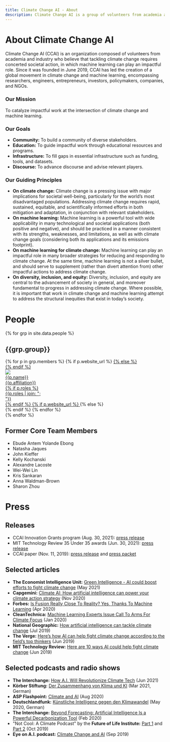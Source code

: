 ```yaml
---
title: Climate Change AI - About
description: Climate Change AI is a group of volunteers from academia and industry who believe in using machine learning, where it is relevant, to help tackle the climate crisis.
---
```


# About Climate Change AI

Climate Change AI (CCAI) is an organization composed of volunteers from academia and industry who believe that tackling climate change requires concerted societal action, in which machine learning can play an impactful role. Since it was founded in June 2019, CCAI has led the creation of a global movement in climate change and machine learning, encompassing researchers, engineers, entrepreneurs, investors, policymakers, companies, and NGOs.

### Our Mission
To catalyze impactful work at the intersection of climate change and machine learning.

### Our Goals
* **Community:** To build a community of diverse stakeholders.
* **Education:** To guide impactful work through educational resources and programs.
* **Infrastructure:** To fill gaps in essential infrastructure such as funding, tools, and datasets.
* **Discourse:** To advance discourse and advise relevant players.

### Our Guiding Principles
* **On climate change:** Climate change is a pressing issue with major implications for societal well-being, particularly for the world’s most disadvantaged populations. Addressing climate change requires rapid, sustained, equitable, and scientifically informed efforts in both mitigation and adaptation, in conjunction with relevant stakeholders.
* **On machine learning:** Machine learning is a powerful tool with wide applicability in many technological and societal applications (both positive and negative), and should be practiced in a manner consistent with its strengths, weaknesses, and limitations, as well as with climate change goals (considering both its applications and its emissions footprint).
* **On machine learning for climate change:** Machine learning can play an impactful role in many broader strategies for reducing and responding to climate change. At the same time, machine learning is not a silver bullet, and should serve to supplement (rather than divert attention from) other impactful actions to address climate change.
* **On diversity, inclusion, and equity:** Diversity, inclusion, and equity are central to the advancement of society in general, and moreover fundamental to progress in addressing climate change. Where possible, it is important that work in climate change and machine learning attempt to address the structural inequities that exist in today’s society.



# People

{% for grp in site.data.people %}
<h2 id="{{grp.anchor}}">{{grp.group}}</h2>
<div class="person__list">
{% for p in grp.members %}
{% if p.website_url %}
<a class="person__item" href="{{p.website_url}}" target="_blank">
{% else %}
<div class="person__item">
{% endif %}
<div class="person__pic-wrapper">
<img class="person__pic" src="{{p.image_url}}">
</div>
<div class="person__name">{{p.name}}</div>
<div class="person__affil">{{p.affiliation}}</div>
{% if p.roles %}
<div class="person__role">{{p.roles | join: ";<br>"}}</div>
{% endif %}
{% if p.website_url %}
</a>
{% else %}
</div>
{% endif %}
{% endfor %}
</div>
{% endfor %}

## Former Core Team Members
- Ebude Antem Yolande Ebong
- Natasha Jaques
- John Kieffer
- Kelly Kochanski
- Alexandre Lacoste
- Wei-Wei Lin
- Kris Sankaran
- Anna Waldman-Brown
- Sharon Zhou

# Press

## Releases
* CCAI Innovation Grants program (Aug. 30, 2021): <a href="/press_releases/2021-08-30/release.html" target="_blank">press release</a>
* MIT Technology Review 35 Under 35 awards (Jun. 30, 2021): <a href="/press_releases/2021-06-30/release.html" target="_blank">press release</a>
* CCAI paper (Nov. 11, 2019): <a href="/press_releases/2019-11-11/release.html" target="_blank">press release</a> and [press packet](/press_releases/2019-11-11/press_packet.zip)

## Selected articles
* <b>The Economist Intelligence Unit:</b> <a href="https://eiuperspectives.economist.com/sustainability/green-intelligence-ai-could-boost-efforts-fight-climate-change" target="_blank">Green Intelligence - AI could boost efforts to fight climate change</a> (May 2021)
* <b>Capgemini:</b> <a href="https://www.capgemini.com/research/climate-ai/" target="_blank">Climate AI: How artificial intelligence can power your climate action strategy</a> (Nov 2020)
* <b>Forbes:</b> <a href="https://www.forbes.com/sites/jeffmcmahon/2020/04/27/is-fusion-really-closer-to-reality-yes-thanks-to-machine-learning/" target="_blank">Is Fusion Really Close To Reality? Yes, Thanks To Machine Learning</a> (Apr 2020)
* <b>CleanTechnica:</b> <a href="https://cleantechnica.com/2020/01/20/machine-learning-experts-issue-call-to-arms-for-climate-focus/" target="_blank">Machine Learning Experts Issue Call To Arms For Climate Focus</a> (Jan 2020)
* <b>National Geographic:</b> <a href="https://www.nationalgeographic.com/environment/2019/07/artificial-intelligence-climate-change/" target="_blank">How artificial intelligence can tackle climate change</a> (Jul 2019)
* <b>The Verge:</b> <a href="https://www.theverge.com/2019/6/25/18744034/ai-artificial-intelligence-ml-climate-change-fight-tackle" target="_blank">Here’s how AI can help fight climate change according to the field’s top thinkers</a> (Jun 2019)
* <b>MIT Technology Review:</b> <a href="https://www.technologyreview.com/s/613838/ai-climate-change-machine-learning/" target="_blank">Here are 10 ways AI could help fight climate change</a> (Jun 2019)

## Selected podcasts and radio shows
* <b>The Interchange:</b> <a href="https://www.greentechmedia.com/articles/read/how-a.i-will-revolutionize-climate-tech" target="_blank">How A.I. Will Revolutionize Climate Tech</a> (Jun 2021)
* <b>Körber Stiftung:</b> <a href="https://www.koerber-stiftung.de/mediathek/der-zusammenhang-von-klima-und-ki-2182" target="_blank">Der Zusammenhang von Klima und KI</a> (Mar 2021, German)
* <b>ASP Flashpoint:</b> <a href="https://www.americansecurityproject.org/climate-and-ai-with-dr-david-rolnick/" target="_blank">Climate and AI</a> (Aug 2020)
* <b>Deutschlandfunk:</b> <a href="https://www.deutschlandfunk.de/umwelt-kuenstliche-intelligenz-gegen-den-klimawandel.684.de.html?dram:article_id=477738" target="_blank">Künstliche Intelligenz gegen den Klimawandel</a> (May 2020, German)
* <b>The Interchange:</b> <a href="https://www.greentechmedia.com/articles/read/beyond-forecasting-artificial-intelligence-is-a-powerful-decarbonization-tool" target="_blank">Beyond Forecasting: Artificial Intelligence Is a Powerful Decarbonization Tool</a> (Feb 2020)
* "Not Cool: A Climate Podcast" by the <b>Future of Life Institute:</b> <a href="https://futureoflife.org/2019/10/22/not-cool-ep-16-tackling-climate-change-with-machine-learning-part-1/" target="_blank">Part 1</a> and <a href="https://futureoflife.org/2019/10/24/not-cool-ep-17-tackling-machine-learning-with-climate-change-part-2/" target="_blank">Part 2</a> (Oct 2019)
* <b>Eye on A.I. podcast:</b> <a href="https://www.eye-on.ai/podcast-024" target="_blank">Climate Change and AI</a> (Sep 2019)
